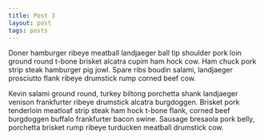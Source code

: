 ```yaml
---
title: Post 3
layout: post
tags: posts
---
```


Doner hamburger ribeye meatball landjaeger ball tip shoulder pork loin ground round t-bone brisket alcatra cupim ham hock cow. Ham chuck pork strip steak hamburger pig jowl. Spare ribs boudin salami, landjaeger prosciutto flank ribeye drumstick rump corned beef cow.

Kevin salami ground round, turkey biltong porchetta shank landjaeger venison frankfurter ribeye drumstick alcatra burgdoggen. Brisket pork tenderloin meatloaf strip steak ham hock t-bone flank, corned beef burgdoggen buffalo frankfurter bacon swine. Sausage bresaola pork belly, porchetta brisket rump ribeye turducken meatball drumstick cow.
